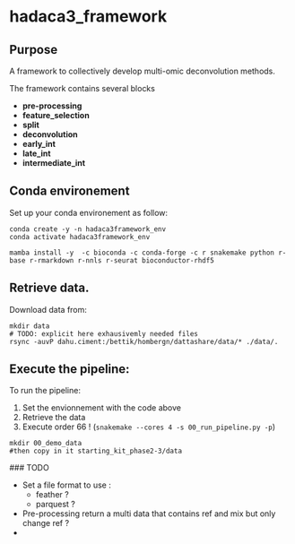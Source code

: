 # hadaca3_framework

## Purpose

A framework to collectively develop multi-omic deconvolution methods.

The framework contains several blocks

- **pre-processing**
- **feature_selection**
- **split**
- **deconvolution**
- **early_int**
- **late_int**
- **intermediate_int**




## Conda environement

Set up your conda environement as follow:

```
conda create -y -n hadaca3framework_env
conda activate hadaca3framework_env

mamba install -y  -c bioconda -c conda-forge -c r snakemake python r-base r-rmarkdown r-nnls r-seurat bioconductor-rhdf5
```

<!-- r-clue r-coda.base r-ggpubr bioconductor-complexheatmap bioconductor-mofa2 r-viridis r-magrittr r-dplyr r-nnls graphviz r-tictoc  graphviz python-kaleido tenacity plotly r-bisquerna r-extraDistr r-MASS r-EPIC r-fmsb bioconductor-toast bioconductor-omicade4 r-mixomics r-mixkernel rpy2 scikit-learn keras tensorflow bioconductor-viper bioconductor-ADImpute r-WGCNA r-see r-ggfortify -->

## Retrieve data. 
Download data from: 
```
mkdir data
# TODO: explicit here exhausivemly needed files
rsync -auvP dahu.ciment:/bettik/hombergn/dattashare/data/* ./data/.  
```

## Execute the pipeline: 
To run the pipeline: 
1. Set the envionnement with the code above
2. Retrieve the data 
3. Execute order 66 ! (`snakemake --cores 4 -s 00_run_pipeline.py -p`)


```
mkdir 00_demo_data
#then copy in it starting_kit_phase2-3/data
```





### TODO 

* Set a file format to use : 
  * feather ? 
  * parquest  ?
* Pre-processing return a multi data that contains ref and mix but only change ref ?  
* 
